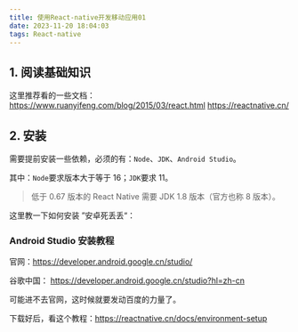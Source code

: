 ```yaml
---
title: 使用React-native开发移动应用01
date: 2023-11-20 18:04:03
tags: React-native
---
```


## 1. 阅读基础知识

这里推荐看的一些文档：
https://www.ruanyifeng.com/blog/2015/03/react.html
https://reactnative.cn/

## 2. 安装

需要提前安装一些依赖，必须的有：`Node`、`JDK`、`Android Studio`。

其中：`Node`要求版本大于等于 16；`JDK`要求 11。

> 低于 0.67 版本的 React Native 需要 JDK 1.8 版本（官方也称 8 版本）。

这里教一下如何安装 ”安卓死丢丢“：

### Android Studio 安装教程

官网：https://developer.android.google.cn/studio/

谷歌中国： https://developer.android.google.cn/studio?hl=zh-cn

可能进不去官网，这时候就要发动百度的力量了。

下载好后，看这个教程：https://reactnative.cn/docs/environment-setup
